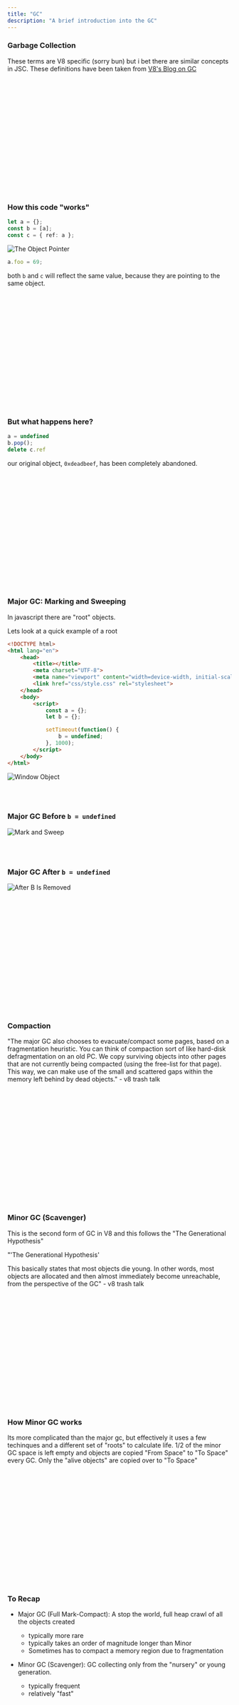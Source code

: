 ```yaml
---
title: "GC"
description: "A brief introduction into the GC"
---
```


### Garbage Collection
These terms are V8 specific (sorry bun) but i bet there are similar concepts in
JSC.  These definitions have been taken from [V8's Blog on GC](https://v8.dev/blog/trash-talk)

<br/>
<br/>
<br/>
<br/>
<br/>
<br/>
<br/>
<br/>
<br/>
<br/>
<br/>
<br/>
<br/>
<br/>
<br/>

### How this code "works"

```typescript
let a = {};
const b = [a];
const c = { ref: a };
```

![The Object Pointer](./images/create-objects.png)


```typescript
a.foo = 69;
```

both `b` and `c` will reflect the same value, because they are pointing to the
same object.

<br/>
<br/>
<br/>
<br/>
<br/>
<br/>
<br/>
<br/>
<br/>
<br/>
<br/>
<br/>
<br/>
<br/>
<br/>

### But what happens here?

```typescript
a = undefined
b.pop();
delete c.ref
```

our original object, `0xdeadbeef`, has been completely abandoned.

<br/>
<br/>
<br/>
<br/>
<br/>
<br/>
<br/>
<br/>
<br/>
<br/>
<br/>
<br/>
<br/>
<br/>
<br/>

### Major GC: Marking and Sweeping
In javascript there are "root" objects.

Lets look at a quick example of a root

```html
<!DOCTYPE html>
<html lang="en">
    <head>
        <title></title>
        <meta charset="UTF-8">
        <meta name="viewport" content="width=device-width, initial-scale=1">
        <link href="css/style.css" rel="stylesheet">
    </head>
    <body>
        <script>
            const a = {};
            let b = {};

            setTimeout(function() {
                b = undefined;
            }, 1000);
        </script>
    </body>
</html>
```

![Window Object](./images/window.png)

<br/>
<br/>

### Major GC Before `b = undefined`

![Mark and Sweep](./images/mark-and-sweep.png)

<br/>
<br/>

### Major GC After `b = undefined`

![After B Is Removed](./images/after-b.png)

<br/>
<br/>
<br/>
<br/>
<br/>
<br/>
<br/>
<br/>
<br/>
<br/>
<br/>
<br/>
<br/>
<br/>
<br/>

### Compaction

"The major GC also chooses to evacuate/compact some pages, based on a
fragmentation heuristic. You can think of compaction sort of like hard-disk
defragmentation on an old PC. We copy surviving objects into other pages that
are not currently being compacted (using the free-list for that page). This
way, we can make use of the small and scattered gaps within the memory left
behind by dead objects." - v8 trash talk

<br/>
<br/>
<br/>
<br/>
<br/>
<br/>
<br/>
<br/>
<br/>
<br/>
<br/>
<br/>
<br/>
<br/>
<br/>

### Minor GC (Scavenger)
This is the second form of GC in V8 and this follows the "The Generational
Hypothesis"

"'The Generational Hypothesis'

This basically states that most objects die young. In other words, most objects
are allocated and then almost immediately become unreachable, from the
perspective of the GC" - v8 trash talk

<br/>
<br/>
<br/>
<br/>
<br/>
<br/>
<br/>
<br/>
<br/>
<br/>
<br/>
<br/>
<br/>
<br/>
<br/>

### How Minor GC works
Its more complicated than the major gc, but effectively it uses a few
techinques and a different set of "roots" to calculate life.  1/2 of the minor
GC space is left empty and objects are copied "From Space" to "To Space" every
GC.  Only the "alive objects" are copied over to "To Space"


<br/>
<br/>
<br/>
<br/>
<br/>
<br/>
<br/>
<br/>
<br/>
<br/>
<br/>
<br/>
<br/>
<br/>
<br/>

### To Recap
* Major GC (Full Mark-Compact): A stop the world, full heap crawl of all the
objects created
  * typically more rare
  * typically takes an order of magnitude longer than Minor
  * Sometimes has to compact a memory region due to fragmentation

* Minor GC (Scavenger): GC collecting only from the "nursery" or young
generation.
  * typically frequent
  * relatively "fast"

<br/>
<br/>
<br/>
<br/>
<br/>
<br/>
<br/>
<br/>
<br/>
<br/>
<br/>
<br/>
<br/>
<br/>
<br/>

### How Generational GCs Work
![The Generational GC](./images/GC-Vizualization.svg)

<br/>
<br/>
<br/>
<br/>
<br/>
<br/>
<br/>
<br/>
<br/>
<br/>
<br/>
<br/>
<br/>
<br/>
<br/>

### This is a brief introduction to GC
Hopefully the point that got across.  `{}` are a bit more expensive than you
may have realized.  Perhaps you will think more about Array#map and
Array#filter from here on out

<br/>
<br/>
<br/>
<br/>
<br/>
<br/>
<br/>
<br/>
<br/>
<br/>
<br/>
<br/>
<br/>
<br/>
<br/>

### Lets create a nice example of GC
lets observe gc both minor and major!

to js-perf-exampels/gc-example!

<br/>
<br/>
<br/>
<br/>
<br/>
<br/>
<br/>
<br/>
<br/>
<br/>
<br/>
<br/>
<br/>
<br/>
<br/>

